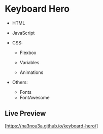 # Keyboard Hero

- HTML

- JavaScript

- CSS:

  - Flexbox

  - Variables

  - Animations

- Others:
  - Fonts
  - FontAwesome 

## Live Preview
[https://na3nou3a.github.io/keyboard-hero/]
